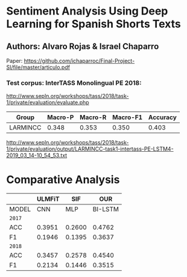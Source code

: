 # Sentiment Analysis Using Deep Learning for Spanish Shorts Texts
## Authors: Alvaro Rojas & Israel Chaparro

Paper: https://github.com/ichaparroc/Final-Project-SI/file/master/articulo.pdf

### Test corpus: InterTASS Monolingual PE 2018:
http://www.sepln.org/workshops/tass/2018/task-1/private/evaluation/evaluate.php

|Group                |Macro-P |Macro-R |Macro-F1  |Accuracy|
|---------------------|--------|--------|----------|--------|
|LARMINCC             |0.348   |0.353   |0.350     |0.403   |

http://www.sepln.org/workshops/tass/2018/task-1/private/evaluation/output/LARMINCC-task1-intertass-PE-LSTM4-2019_03_14-10_54_53.txt

# Comparative Analysis

|       | ULMFiT | SIF    | OUR    | 
|-------|--------|--------|--------|
| MODEL | CNN    | MLP    | BI-LSTM|
|              `2017`              |
| ACC   | 0.3951 | 0.2600 | 0.4762 |
| F1    | 0.1946 | 0.1395 | 0.3637 |
|              `2018`              |
| ACC   | 0.3457 | 0.2578 | 0.4540 |
| F1    | 0.2134 | 0.1446 | 0.3515 |
